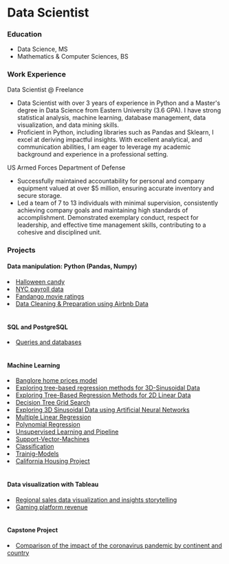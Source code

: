 # Data Scientist

### Education
- Data Science, MS
- Mathematics & Computer Sciences, BS

### Work Experience
Data Scientist @ Freelance
- Data Scientist with over 3 years of experience in Python and a Master's degree in Data Science from Eastern University (3.6
GPA). I have strong statistical analysis, machine learning, database management, data visualization, and data mining skills.
- Proficient in Python, including libraries such as Pandas and Sklearn, I excel at deriving impactful insights. With excellent
analytical, and communication abilities, I am eager to leverage my academic background and experience in a professional
setting.

US Armed Forces Department of Defense
- Successfully maintained accountability for personal and company equipment valued at over $5 million, ensuring
accurate inventory and secure storage.
- Led a team of 7 to 13 individuals with minimal supervision, consistently achieving company goals and maintaining
high standards of accomplishment.
Demonstrated exemplary conduct, respect for leadership, and effective time management skills, contributing to a
cohesive and disciplined unit.

### Projects
#### Data manipulation: Python (Pandas, Numpy)
<li class="masthead__menu-item"> <a href="https://github.com/kerrylmusungu/Data-manipulation-Halloween-Candy">Halloween candy</a> </li>
<li class="masthead__menu-item"> <a href="https://github.com/kerrylmusungu/Data-manipulation-NYC-Payroll">NYC payroll data</a> </li>
<li class="masthead__menu-item"> <a href="https://github.com/kerrylmusungu/Data-manipulation-Fandango-Movie-Ratings">Fandango movie ratings</a> </li>
<li class="masthead__menu-item"> <a href="https://github.com/kerrylmusungu/Data-Manipulation-Data-Cleaning-Preparation-using-Airbnb-Data">Data Cleaning & Preparation using Airbnb Data</a> </li>
<br>
  
#### SQL and PostgreSQL
<li class="masthead__menu-item"> <a href="https://github.com/kerrylmusungu/PostgreSQL">Queries and databases</a> </li>
<br>
 
#### Machine Learning
<li class="masthead__menu-item"> <a href="https://github.com/kerrylmusungu/Home-Price-Prediction-Project">Banglore home prices model</a> </li>
<li class="masthead__menu-item"> <a href="https://github.com/kerrylmusungu/ML-Exploring-Tree-Based-Regression-Methods-for-3D-Sinusoidal-Data">Exploring tree-based regression methods for 3D-Sinusoidal Data</a> </li>
<li class="masthead__menu-item"> <a href="https://github.com/kerrylmusungu/ML-Exploring-Tree-Based-Regression-Methods-for-2D-Linear-Data">Exploring Tree-Based Regression Methods for 2D Linear Data</a> </li>
<li class="masthead__menu-item"> <a href="https://github.com/kerrylmusungu/Decision-Tree-Grid-Search">Decision Tree Grid Search</a> </li>
<li class="masthead__menu-item"> <a href="https://github.com/kerrylmusungu/Exploring-3D-Sinusoidal-Data-using-Artificial-Neural-Networks">Exploring 3D Sinusoidal Data using Artificial Neural Networks</a> </li>
<li class="masthead__menu-item"> <a href="https://github.com/kerrylmusungu/ML-Multiple-Linear-Regression">Multiple Linear Regression</a> </li>
<li class="masthead__menu-item"> <a href="https://github.com/kerrylmusungu/ML-Polynomial-Regression">Polynomial Regression</a> </li>
<li class="masthead__menu-item"> <a href="https://github.com/kerrylmusungu/Unsupervised-Learning-and-Pipeline">Unsupervised Learning and Pipeline</a> </li>
<li class="masthead__menu-item"> <a href="https://github.com/kerrylmusungu/Support-Vector-Machines">Support-Vector-Machines</a> </li>
<li class="masthead__menu-item"> <a href="https://github.com/kerrylmusungu/Classification">Classification</a> </li>
<li class="masthead__menu-item"> <a href="https://github.com/kerrylmusungu/Trainig-Models">Trainig-Models</a> </li>
<li class="masthead__menu-item"> <a href="https://github.com/kerrylmusungu/California-Housing-Project">California Housing Project</a> </li>


<br>


#### Data visualization with Tableau
<li class="masthead__menu-item"> <a href="https://github.com/kerrylmusungu/Data-Visualization">Regional sales data visualization and insights storytelling</a> </li>
<li class="masthead__menu-item"> <a href="https://github.com/kerrylmusungu/Data-visualization-gaming_platform_revenue">Gaming platform revenue</a> </li>
<br>


#### Capstone Project
<li class="masthead__menu-item"> <a href="https://github.com/kerrylmusungu/DTSC691-Capstone-Project">Comparison of the impact of the coronavirus pandemic by continent and country</a> </li>
